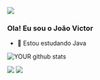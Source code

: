 <img src="https://github.com/pr2tik1/pr2tik1/blob/master/IMAGE-NAME">

### Ola! Eu sou o João Victor
- 🌱 Estou estudando Java

![YOUR github stats](https://github-readme-stats.vercel.app/api?username=usarnamevictor)

  [<img src="https://img.shields.io/badge/linkedin-%230077B5.svg?&style=for-the-badge&logo=linkedin&logoColor=white" />](https://www.linkedin.com/in/joao-victor-97ab8b218/) [<img src = "https://img.shields.io/badge/instagram-%23E4405F.svg?&style=for-the-badge&logo=instagram&logoColor=white">](https://www.instagram.com/vict_or64/)
